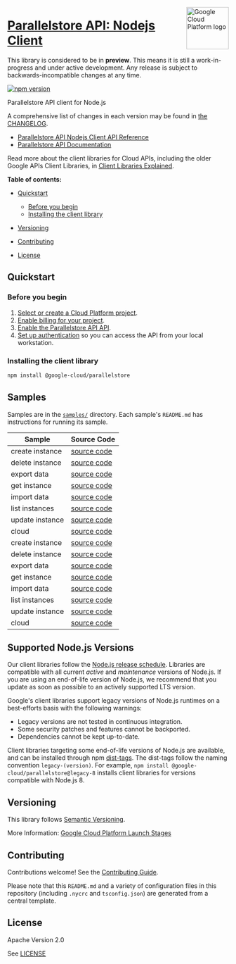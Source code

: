 [//]: # "This README.md file is auto-generated, all changes to this file will be lost."
[//]: # "The comments you see below are used to generate those parts of the template in later states."
<img src="https://avatars2.githubusercontent.com/u/2810941?v=3&s=96" alt="Google Cloud Platform logo" title="Google Cloud Platform" align="right" height="96" width="96"/>

# [Parallelstore API: Nodejs Client][homepage]

This library is considered to be in **preview**. This means it is still a
work-in-progress and under active development. Any release is subject to
backwards-incompatible changes at any time.

[![npm version](https://img.shields.io/npm/v/@google-cloud/parallelstore.svg)](https://www.npmjs.org/package/@google-cloud/parallelstore)

Parallelstore API client for Node.js

[//]: # "partials.introduction"

A comprehensive list of changes in each version may be found in
[the CHANGELOG][homepage_changelog].

* [Parallelstore API Nodejs Client API Reference](https://cloud.google.com/nodejs/docs/reference/parallelstore/latest)
* [Parallelstore API Documentation](https://cloud.google.com/parallelstore?hl=en)

Read more about the client libraries for Cloud APIs, including the older
Google APIs Client Libraries, in [Client Libraries Explained][explained].

[explained]: https://cloud.google.com/apis/docs/client-libraries-explained

**Table of contents:**

* [Quickstart](#quickstart)
  * [Before you begin](#before-you-begin)
  * [Installing the client library](#installing-the-client-library)

* [Versioning](#versioning)
* [Contributing](#contributing)
* [License](#license)

## Quickstart
### Before you begin

1.  [Select or create a Cloud Platform project][projects].
1.  [Enable billing for your project][billing].
1.  [Enable the Parallelstore API API][enable_api].
1.  [Set up authentication][auth] so you can access the
    API from your local workstation.
### Installing the client library

```bash
npm install @google-cloud/parallelstore
```

[//]: # "partials.body"

## Samples

Samples are in the [`samples/`][homepage_samples] directory. Each sample's `README.md` has instructions for running its sample.

| Sample                      | Source Code                       |
| --------------------------- | --------------------------------- |
| create instance | [source code](https://github.com/googleapis/google-cloud-node/blob/main/packages/google-cloud-parallelstore/samples/generated/v1/parallelstore.create_instance.js) |
| delete instance | [source code](https://github.com/googleapis/google-cloud-node/blob/main/packages/google-cloud-parallelstore/samples/generated/v1/parallelstore.delete_instance.js) |
| export data | [source code](https://github.com/googleapis/google-cloud-node/blob/main/packages/google-cloud-parallelstore/samples/generated/v1/parallelstore.export_data.js) |
| get instance | [source code](https://github.com/googleapis/google-cloud-node/blob/main/packages/google-cloud-parallelstore/samples/generated/v1/parallelstore.get_instance.js) |
| import data | [source code](https://github.com/googleapis/google-cloud-node/blob/main/packages/google-cloud-parallelstore/samples/generated/v1/parallelstore.import_data.js) |
| list instances | [source code](https://github.com/googleapis/google-cloud-node/blob/main/packages/google-cloud-parallelstore/samples/generated/v1/parallelstore.list_instances.js) |
| update instance | [source code](https://github.com/googleapis/google-cloud-node/blob/main/packages/google-cloud-parallelstore/samples/generated/v1/parallelstore.update_instance.js) |
| cloud | [source code](https://github.com/googleapis/google-cloud-node/blob/main/packages/google-cloud-parallelstore/samples/generated/v1/snippet_metadata_google.cloud.parallelstore.v1.json) |
| create instance | [source code](https://github.com/googleapis/google-cloud-node/blob/main/packages/google-cloud-parallelstore/samples/generated/v1beta/parallelstore.create_instance.js) |
| delete instance | [source code](https://github.com/googleapis/google-cloud-node/blob/main/packages/google-cloud-parallelstore/samples/generated/v1beta/parallelstore.delete_instance.js) |
| export data | [source code](https://github.com/googleapis/google-cloud-node/blob/main/packages/google-cloud-parallelstore/samples/generated/v1beta/parallelstore.export_data.js) |
| get instance | [source code](https://github.com/googleapis/google-cloud-node/blob/main/packages/google-cloud-parallelstore/samples/generated/v1beta/parallelstore.get_instance.js) |
| import data | [source code](https://github.com/googleapis/google-cloud-node/blob/main/packages/google-cloud-parallelstore/samples/generated/v1beta/parallelstore.import_data.js) |
| list instances | [source code](https://github.com/googleapis/google-cloud-node/blob/main/packages/google-cloud-parallelstore/samples/generated/v1beta/parallelstore.list_instances.js) |
| update instance | [source code](https://github.com/googleapis/google-cloud-node/blob/main/packages/google-cloud-parallelstore/samples/generated/v1beta/parallelstore.update_instance.js) |
| cloud | [source code](https://github.com/googleapis/google-cloud-node/blob/main/packages/google-cloud-parallelstore/samples/generated/v1beta/snippet_metadata_google.cloud.parallelstore.v1beta.json) |


## Supported Node.js Versions

Our client libraries follow the [Node.js release schedule](https://github.com/nodejs/release#release-schedule).
Libraries are compatible with all current _active_ and _maintenance_ versions of
Node.js.
If you are using an end-of-life version of Node.js, we recommend that you update
as soon as possible to an actively supported LTS version.

Google's client libraries support legacy versions of Node.js runtimes on a
best-efforts basis with the following warnings:

* Legacy versions are not tested in continuous integration.
* Some security patches and features cannot be backported.
* Dependencies cannot be kept up-to-date.

Client libraries targeting some end-of-life versions of Node.js are available, and
can be installed through npm [dist-tags](https://docs.npmjs.com/cli/dist-tag).
The dist-tags follow the naming convention `legacy-(version)`.
For example, `npm install @google-cloud/parallelstore@legacy-8` installs client libraries
for versions compatible with Node.js 8.

## Versioning

This library follows [Semantic Versioning](http://semver.org/).

More Information: [Google Cloud Platform Launch Stages][launch_stages]

[launch_stages]: https://cloud.google.com/terms/launch-stages

## Contributing

Contributions welcome! See the [Contributing Guide](https://github.com/googleapis/google-cloud-node/blob/main/packages/google-cloud-parallelstore/CONTRIBUTING.md).

Please note that this `README.md`
and a variety of configuration files in this repository (including `.nycrc` and `tsconfig.json`)
are generated from a central template.

## License

Apache Version 2.0

See [LICENSE](https://github.com/googleapis/google-cloud-node/blob/main/packages/google-cloud-parallelstore/LICENSE)

[shell_img]: https://gstatic.com/cloudssh/images/open-btn.png
[projects]: https://console.cloud.google.com/project
[billing]: https://support.google.com/cloud/answer/6293499#enable-billing
[enable_api]: https://console.cloud.google.com/flows/enableapi?apiid=parallelstore.googleapis.com
[auth]: https://cloud.google.com/docs/authentication/external/set-up-adc-local
[homepage_samples]: https://github.com/googleapis/google-cloud-node/blob/main/packages/google-cloud-parallelstore/samples
[homepage_changelog]: https://github.com/googleapis/google-cloud-node/blob/main/packages/google-cloud-parallelstore/CHANGELOG.md
[homepage]: https://github.com/googleapis/google-cloud-node/blob/main/packages/google-cloud-parallelstore

